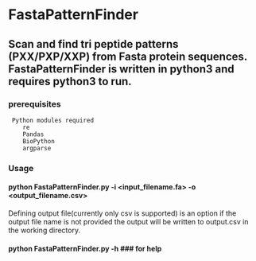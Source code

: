 # FastaPatternFinder

## Scan and find tri peptide patterns (PXX/PXP/XXP) from Fasta protein sequences. FastaPatternFinder is written in python3 and requires python3 to run.

### prerequisites

     Python modules required
        re
        Pandas
        BioPython
        argparse
        
### Usage

#### python FastaPatternFinder.py -i <input_filename.fa> -o <output_filename.csv>
Defining output file(currently only csv is supported) is an option if the output file name is not provided the output will be written to output.csv in the working directory.

#### python FastaPatternFinder.py -h           ### for help
